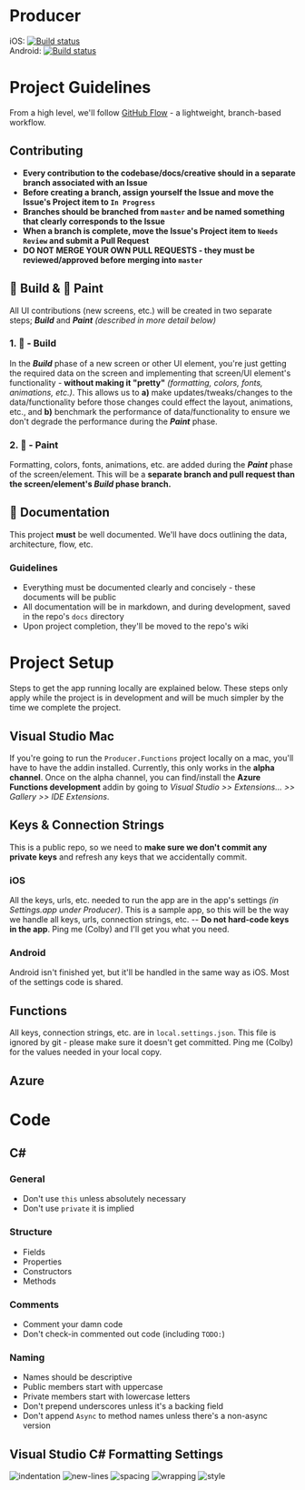 # Producer

iOS: [![Build status](https://build.mobile.azure.com/v0.1/apps/507c64e8-f770-454e-b82e-88f53592d117/branches/master/badge)](https://mobile.azure.com)    
Android: [![Build status](https://build.mobile.azure.com/v0.1/apps/8721f631-cf9b-4cc3-8d66-0d6ec10166bd/branches/master/badge)](https://mobile.azure.com)


# Project Guidelines

From a high level, we'll follow [GitHub Flow][0] - a lightweight, branch-based workflow.


## Contributing

- **Every contribution to the codebase/docs/creative should in a separate branch associated with an Issue**
- **Before creating a branch, assign yourself the Issue and move the Issue's Project item to `In Progress`**
- **Branches should be branched from `master` and be named something that clearly corresponds to the Issue**
- **When a branch is complete, move the Issue's Project item to `Needs Review` and submit a Pull Request**
- **DO NOT MERGE YOUR OWN PULL REQUESTS - they must be reviewed/approved before merging into `master`**


## 🔨 Build & 🎨 Paint

All UI contributions (new screens, etc.) will be created in two separate steps; **_Build_** and **_Paint_** _(described in more detail below)_

### 1. 🔨 - Build
In the **_Build_** phase of a new screen or other UI element, you're just getting the required data on the screen and implementing that screen/UI element's functionality - **without making it "pretty"** _(formatting, colors, fonts, animations, etc.)_.  This allows us to **a)** make updates/tweaks/changes to the data/functionality before those changes could effect the layout, animations, etc., and **b)** benchmark the performance of data/functionality to ensure we don't degrade the performance during the **_Paint_** phase.

### 2. 🎨 - Paint
Formatting, colors, fonts, animations, etc. are added during the **_Paint_** phase of the screen/element. This will be a **separate branch and pull request than the screen/element's _Build_ phase branch.**


## 📘 Documentation

This project **must** be well documented. We'll have docs outlining the data, architecture, flow, etc.

### Guidelines

- Everything must be documented clearly and concisely - these documents will be public
- All documentation will be in markdown, and during development, saved in the repo's `docs` directory
- Upon project completion, they'll be moved to the repo's wiki



# Project Setup

Steps to get the app running locally are explained below.  These steps only apply while the project is in development and will be much simpler by the time we complete the project.

## Visual Studio Mac

If you're going to run the `Producer.Functions` project locally on a mac, you'll have to have the addin installed.  Currently, this only works in the **alpha channel**.  Once on the alpha channel, you can find/install the **Azure Functions development** addin by going to _Visual Studio >> Extensions... >> Gallery >> IDE Extensions_.

## Keys & Connection Strings

This is a public repo, so we need to **make sure we don't commit any private keys** and refresh any keys that we accidentally commit.


### iOS

All the keys, urls, etc. needed to run the app are in the app's settings _(in Settings.app under Producer)_.  This is a sample app, so this will be the way we handle all keys, urls, connection strings, etc. -- **Do not hard-code keys in the app**.    Ping me (Colby) and I'll get you what you need.


### Android

Android isn't finished yet, but it'll be handled in the same way as iOS.  Most of the settings code is shared.


## Functions

All keys, connection strings, etc. are in `local.settings.json`.  This file is ignored by git - please make sure it doesn't get committed.  Ping me (Colby) for the values needed in your local copy.


## Azure


# Code 

## C#


### General

- Don't use `this` unless absolutely necessary
- Don't use `private` it is implied

### Structure

- Fields
- Properties
- Constructors
- Methods

### Comments

- Comment your damn code
- Don't check-in commented out code (including `TODO:`)

### Naming

- Names should be descriptive
- Public members start with uppercase
- Private members start with lowercase letters
- Don't prepend underscores unless it's a backing field
- Don't append `Async` to method names unless there's a non-async version


## Visual Studio C# Formatting Settings

![indentation](images/code-format-indentation.png)
![new-lines](images/code-format-new-lines.png)
![spacing](images/code-format-spacing.png)
![wrapping](images/code-format-wrapping.png)
![style](images/code-format-style.png)


[0]:https://guides.github.com/introduction/flow/
